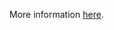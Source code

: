 More information [here](https://docs.bridgecrew.io/docs/ensure-aws-mwaa-environment-has-worker-logs-enabled).
